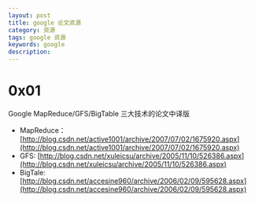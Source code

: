 ```yaml
---
layout: post
title: google 论文资源
category: 资源
tags: google 资源
keywords: google
description:
---
```

# 0x01

Google MapReduce/GFS/BigTable 三大技术的论文中译版

* MapReduce：
[http://blog.csdn.net/active1001/archive/2007/07/02/1675920.aspx](http://blog.csdn.net/active1001/archive/2007/07/02/1675920.aspx)
* GFS:
[http://blog.csdn.net/xuleicsu/archive/2005/11/10/526386.aspx](http://blog.csdn.net/xuleicsu/archive/2005/11/10/526386.aspx)
* BigTale:
[http://blog.csdn.net/accesine960/archive/2006/02/09/595628.aspx](http://blog.csdn.net/accesine960/archive/2006/02/09/595628.aspx)

